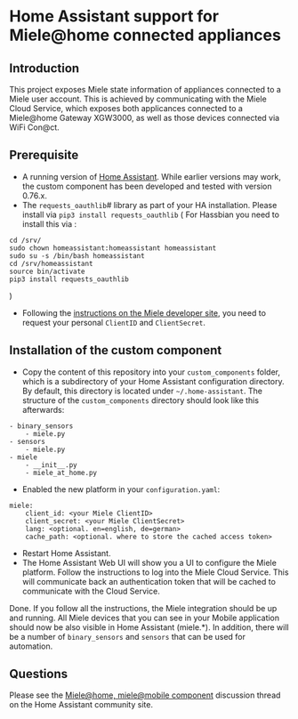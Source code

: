 # Home Assistant support for Miele@home connected appliances

## Introduction

This project exposes Miele state information of appliances connected to a Miele user account. This is achieved by communicating with the Miele Cloud Service, which exposes both applicances connected to a Miele@home Gateway XGW3000, as well as those devices connected via WiFi Con@ct.

## Prerequisite

* A running version of [Home Assistant](https://home-assistant.io). While earlier versions may work, the custom component has been developed and tested with version 0.76.x.
* The ```requests_oauthlib```# library as part of your HA installation. Please install via ```pip3 install requests_oauthlib```
( For Hassbian you need to install this via :
```
cd /srv/
sudo chown homeassistant:homeassistant homeassistant
sudo su -s /bin/bash homeassistant
cd /srv/homeassistant
source bin/activate
pip3 install requests_oauthlib
```

)
* Following the [instructions on the Miele developer site](https://www.miele.com/developer/getinvolved.html), you need to request your personal ```ClientID``` and ```ClientSecret```.

## Installation of the custom component

* Copy the content of this repository into your ```custom_components``` folder, which is a subdirectory of your Home Assistant configuration directory. By default, this directory is located under ```~/.home-assistant```. The structure of the ```custom_components``` directory should look like this afterwards:

```
- binary_sensors
    - miele.py
- sensors
    - miele.py
- miele
    - __init__.py
    - miele_at_home.py
```

* Enabled the new platform in your ```configuration.yaml```:

```
miele:
    client_id: <your Miele ClientID>
    client_secret: <your Miele ClientSecret>
    lang: <optional. en=english, de=german>
    cache_path: <optional. where to store the cached access token>
```

* Restart Home Assistant.
* The Home Assistant Web UI will show you a UI to configure the Miele platform. Follow the instructions to log into the Miele Cloud Service. This will communicate back an authentication token that will be cached to communicate with the Cloud Service.

Done. If you follow all the instructions, the Miele integration should be up and running. All Miele devices that you can see in your Mobile application should now be also visible in Home Assistant (miele.*). In addition, there will be a number of ```binary_sensors``` and ```sensors``` that can be used for automation.

## Questions

Please see the [Miele@home, miele@mobile component](https://community.home-assistant.io/t/miele-home-miele-mobile-component/64508) discussion thread on the Home Assistant community site.
